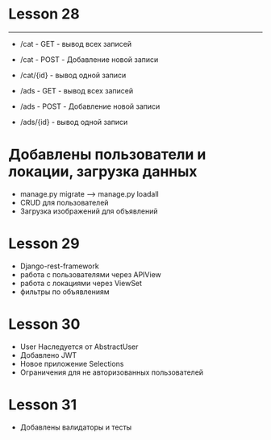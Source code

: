 ﻿# Lesson 28

_______

* /cat - GET - вывод всех записей
* /cat - POST - Добавление новой записи
* /cat/{id} - вывод одной записи

* /ads - GET - вывод всех записей
* /ads - POST - Добавление новой записи
* /ads/{id} - вывод одной записи


# Добавлены пользователи и локации, загрузка данных

* manage.py migrate --> manage.py loadall
* CRUD для пользователей
* Загрузка изображений для объявлений

# Lesson 29
 * Django-rest-framework
 * работа с пользователями через APIView
 * работа с локациями через ViewSet
 * фильтры по объявлениям

# Lesson 30
* User Наследуется от AbstractUser
* Добавлено JWT
* Новое приложение Selections
* Ограничения для не авторизованных пользователей

# Lesson 31
* Добавлены валидаторы и тесты

